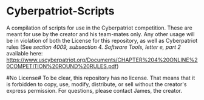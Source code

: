 # Cyberpatriot-Scripts
A compilation of scripts for use in the Cyberpatriot competition. These are meant for use by the creator and his team-mates only. Any other usage will be in violation of both the License for this repository, as well as Cyberpatriot rules (See *section 4009, subsection 4. Software Tools, letter e, part 2* available here: https://www.uscyberpatriot.org/Documents/CHAPTER%204%20ONLINE%20COMPETITION%20ROUND%20RULES.pdf)

#No License#
To be clear, this repository has no license. That means that it is forbidden to copy, use, modify, distribute, or sell without the creator's express permission. For questions, please contact James, the creator.
